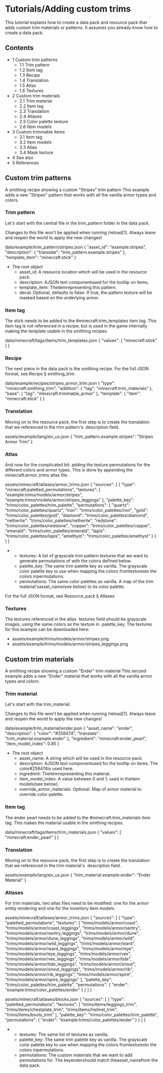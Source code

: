 # Tutorials/Adding custom trims
This tutorial explains how to create a data pack and resource pack that adds custom trim materials or patterns. It assumes you already know how to create a data pack.

## Contents
- 1 Custom trim patterns
	- 1.1 Trim pattern
	- 1.2 Item tag
	- 1.3 Recipe
	- 1.4 Translation
	- 1.5 Atlas
	- 1.6 Textures
- 2 Custom trim materials
	- 2.1 Trim material
	- 2.2 Item tag
	- 2.3 Translation
	- 2.4 Atlases
	- 2.5 Color palette texture
	- 2.6 Item models
- 3 Custom trimmable items
	- 3.1 Item tag
	- 3.2 Item models
	- 3.3 Atlas
	- 3.4 Mask texture
- 4 See also
- 5 References

## Custom trim patterns
A smithing recipe showing a custom "Stripes" trim pattern
This example adds a new "Stripes" pattern that works with all the vanilla armor types and colors.

### Trim pattern
Let's start with the central file in the trim_pattern folder in the data pack.





Changes to this file won't be applied when running /reload[1]. Always leave and reopen the world to apply the new changes!


data/example/trim_pattern/stripes.json
{
  "asset_id": "example:stripes",
  "description": {
    "translate": "trim_pattern.example.stripes"
  },
  "template_item": "minecraft:stick"
}

- The root object
	- asset_id: A resource location which will be used in the resource pack.
	- description: AJSON text componentused for the tooltip on items.
	- template_item: Theitemrepresenting this pattern.
	- decal: Optional, defaults to false. If true, the pattern texture will be masked based on the underlying armor.

### Item tag
The stick needs to be added to the #minecraft:trim_templates item tag. This item tag is not referenced in a recipe, but is used in the game internally making the template usable in the smithing recipes.

data/minecraft/tags/items/trim_templates.json
{
  "values": [
    "minecraft:stick"
  ]
}

### Recipe
The next piece in the data pack is the smithing recipe. For the full JSON format, see Recipe § smithing_trim.

data/example/recipes/stripes_armor_trim.json
{
  "type": "minecraft:smithing_trim",
  "addition": {
    "tag": "minecraft:trim_materials"
  },
  "base": {
    "tag": "minecraft:trimmable_armor"
  },
  "template": {
    "item": "minecraft:stick"
  }
}

### Translation
Moving on to the resource pack, the first step is to create the translation that we referenced in the trim pattern's  description field.

assets/example/lang/en_us.json
{
  "trim_pattern.example.stripes": "Stripes Armor Trim"
}

### Atlas
And now for the complicated bit: adding the texture permutations for the different colors and armor types. This is done by appending the minecraft:armor_trims atlas file.

assets/minecraft/atlases/armor_trims.json
{
  "sources": [
    {
      "type": "minecraft:paletted_permutations",
      "textures": [
        "example:trims/models/armor/stripes",
        "example:trims/models/armor/stripes_leggings"
      ],
      "palette_key": "trims/color_palettes/trim_palette",
      "permutations": {
        "quartz": "trims/color_palettes/quartz",
        "iron": "trims/color_palettes/iron",
        "gold": "trims/color_palettes/gold",
        "diamond": "trims/color_palettes/diamond",
        "netherite": "trims/color_palettes/netherite",
        "redstone": "trims/color_palettes/redstone",
        "copper": "trims/color_palettes/copper",
        "emerald": "trims/color_palettes/emerald",
        "lapis": "trims/color_palettes/lapis",
        "amethyst": "trims/color_palettes/amethyst"
      }
    }
  ]
}

- 
	- textures: A list of grayscale trim pattern textures that we want to generate permutations of with the colors defined below.
	- palette_key: The same trim palette key as vanilla. The grayscale color palette key to use when mapping the colors fromtexturesto the colors inpermutations.
	- permutations: The same color palettes as vanilla. A map of the trim material'sasset_name(see below) to its color palette.

For the full JSON format, see Resource_pack § Atlases

### Textures
The textures referenced in the atlas  textures field should be grayscale images, using the same colors as the texture in  palette_key. The textures for this example can be downloaded here:

- assets/example/trims/models/armor/stripes.png
- assets/example/trims/models/armor/stripes_leggings.png

## Custom trim materials
A smithing recipe showing a custom "Ender" trim material
This second example adds a new "Ender" material that works with all the vanilla armor types and colors.

### Trim material
Let's start with the trim_material.





Changes to this file won't be applied when running /reload[1]. Always leave and reopen the world to apply the new changes!


data/example/trim_material/ender.json
{
  "asset_name": "ender",
  "description": {
    "color": "#258474",
    "translate": "trim_material.example.ender"
  },
  "ingredient": "minecraft:ender_pearl",
  "item_model_index": 0.85
}

- The root object
	- asset_name: A string which will be used in the resource pack.
	- description: AJSON text componentused for the tooltip on items. The color#258474is used here.
	- ingredient: Theitemrepresenting this material.
	- item_model_index: A value between 0 and 1, used in theitem models(see below).
	- override_armor_materials: Optional. Map of armor material to override color palette.

### Item tag
The ender pearl needs to be added to the #minecraft:trim_materials item tag. This makes the material usable in the smithing recipes.

data/minecraft/tags/items/trim_materials.json
{
  "values": [
    "minecraft:ender_pearl"
  ]
}

### Translation
Moving on to the resource pack, the first step is to create the translation that we referenced in the trim material's  description field.

assets/example/lang/en_us.json
{
  "trim_material.example.ender": "Ender Material"
}

### Atlases
For trim materials, two atlas files need to be modified: one for the armor entity rendering and one for the inventory item models.

assets/minecraft/atlases/armor_trims.json
{
  "sources": [
    {
      "type": "paletted_permutations",
      "textures": [
        "trims/models/armor/coast",
        "trims/models/armor/coast_leggings",
        "trims/models/armor/sentry",
        "trims/models/armor/sentry_leggings",
        "trims/models/armor/dune",
        "trims/models/armor/dune_leggings",
        "trims/models/armor/wild",
        "trims/models/armor/wild_leggings",
        "trims/models/armor/ward",
        "trims/models/armor/ward_leggings",
        "trims/models/armor/eye",
        "trims/models/armor/eye_leggings",
        "trims/models/armor/vex",
        "trims/models/armor/vex_leggings",
        "trims/models/armor/tide",
        "trims/models/armor/tide_leggings",
        "trims/models/armor/snout",
        "trims/models/armor/snout_leggings",
        "trims/models/armor/rib",
        "trims/models/armor/rib_leggings",
        "trims/models/armor/spire",
        "trims/models/armor/spire_leggings"
      ],
      "palette_key": "trims/color_palettes/trim_palette",
      "permutations": {
        "ender": "example:trims/color_palettes/ender"
      }
    }
  ]
}

assets/minecraft/atlases/blocks.json
{
  "sources": [
    {
      "type": "paletted_permutations",
      "textures": [
        "trims/items/leggings_trim",
        "trims/items/chestplate_trim",
        "trims/items/helmet_trim",
        "trims/items/boots_trim"
      ],
      "palette_key": "trims/color_palettes/trim_palette",
      "permutations": {
        "ender": "example:trims/color_palettes/ender"
      }
    }
  ]
}

- 
	- textures: The same list of textures as vanilla.
	- palette_key: The same trim palette key as vanilla. The grayscale color palette key to use when mapping the colors fromtexturesto the colors inpermutations.
	- permutations: The custom materials that we want to add permutations for. The keyendershould match theasset_namefrom the data pack.

